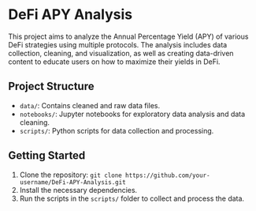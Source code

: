 # DeFi APY Analysis

This project aims to analyze the Annual Percentage Yield (APY) of various DeFi strategies using multiple protocols. The analysis includes data collection, cleaning, and visualization, as well as creating data-driven content to educate users on how to maximize their yields in DeFi.

## Project Structure
- `data/`: Contains cleaned and raw data files.
- `notebooks/`: Jupyter notebooks for exploratory data analysis and data cleaning.
- `scripts/`: Python scripts for data collection and processing.

## Getting Started
1. Clone the repository: `git clone https://github.com/your-username/DeFi-APY-Analysis.git`
2. Install the necessary dependencies.
3. Run the scripts in the `scripts/` folder to collect and process the data.
